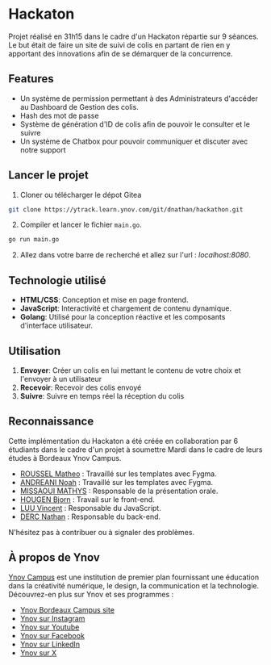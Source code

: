 # Hackaton

Projet réalisé en 31h15 dans le cadre d'un Hackaton répartie sur 9 séances. Le but était de faire un site de suivi de colis en partant de rien en y apportant des innovations afin de se démarquer de la concurrence.

## Features

- Un système de permission permettant à des Administrateurs d'accéder au Dashboard de Gestion des colis.
- Hash des mot de passe
- Système de génération d'ID de colis afin de pouvoir le consulter et le suivre
- Un système de Chatbox pour pouvoir communiquer et discuter avec notre support

## Lancer le projet

1. Cloner ou télécharger le dépot Gitea
```bash
git clone https://ytrack.learn.ynov.com/git/dnathan/hackathon.git
```
2. Compiler et lancer le fichier `main.go`.

```bash
go run main.go
```
2. Allez dans votre barre de recherché et allez sur l'url : *localhost:8080*.

## Technologie utilisé

- **HTML/CSS**: Conception et mise en page frontend.
- **JavaScript**: Interactivité et chargement de contenu dynamique.
- **Golang**: Utilisé pour la conception réactive et les composants d'interface utilisateur.

## Utilisation

1. **Envoyer**: Créer un colis en lui mettant le contenu de votre choix et l'envoyer à un utilisateur
2. **Recevoir**: Recevoir des colis envoyé
3. **Suivre**: Suivre en temps réel la réception du colis

## Reconnaissance

Cette implémentation du Hackaton a été créée en collaboration par 6 étudiants dans le cadre d'un projet à soumettre Mardi dans le cadre de leurs études à Bordeaux Ynov Campus.

- [ROUSSEL Matheo](https://ytrack.learn.ynov.com/git/rmatheo) : Travaillé sur les templates avec Fygma.
- [ANDREANI Noah](https://ytrack.learn.ynov.com/git/anoah) : Travaillé sur les templates avec Fygma.
- [MISSAOUI MATHYS](https://ytrack.learn.ynov.com/git/mmathys) : Responsable de la présentation orale.
- [HOUGEN Bjorn](https://ytrack.learn.ynov.com/git/hbjorn) : Travail sur le front-end.
- [LUU Vincent](https://ytrack.learn.ynov.com/git/luvincent) : Responsable du JavaScript.
- [DERC Nathan](https://ytrack.learn.ynov.com/git/dnathan) : Responsable du back-end.

N'hésitez pas à contribuer ou à signaler des problèmes.

## À propos de Ynov

[Ynov Campus](https://fr.wikipedia.org/wiki/YNOV_Campus) est une institution de premier plan fournissant une éducation dans la créativité numérique, le design, la communication et la technologie. Découvrez-en plus sur Ynov et ses programmes :

- [Ynov Bordeaux Campus site](https://www.ynov.com/campus/bordeaux)
- [Ynov sur Instagram](https://www.instagram.com/ynovcampus/)
- [Ynov sur Youtube](https://www.youtube.com/YnovCampus)
- [Ynov sur Facebook](https://www.facebook.com/Ynov.Campus/)
- [Ynov sur LinkedIn](https://www.linkedin.com/school/bordeaux-ynov-campus)
- [Ynov sur X](https://twitter.com/YnovCampus)

